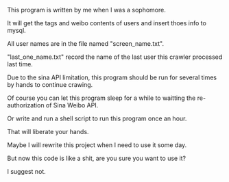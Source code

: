 This program is written by me when I was a sophomore.

It will get the tags and weibo contents of users and insert thoes info to mysql.

All user names are in the file named "screen_name.txt".

"last_one_name.txt" record the name of the last user this crawler processed last time.

Due to the sina API limitation, this program should be run for several times by hands to continue crawing.

Of course you can let this program sleep for a while to waitting the re-authorization of Sina Weibo API.

Or write and run a shell script to run this program once an hour.

That will liberate your hands.

Maybe I will rewrite this project when I need to use it some day.

But now this code is like a shit, are you sure you want to use it?

I suggest not.
